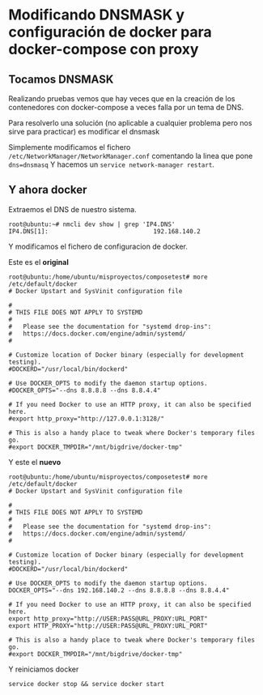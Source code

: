 
# Modificando DNSMASK y configuración de docker para docker-compose con proxy

## Tocamos DNSMASK
Realizando pruebas vemos que hay veces que en la creación de los contenedores con docker-compose a veces falla por un tema de DNS.

Para resolverlo una solución (no aplicable a cualquier problema pero nos sirve para practicar) es modificar el dnsmask

Simplemente modificamos el fichero `/etc/NetworkManager/NetworkManager.conf` comentando la linea que pone `dns=dnsmasq`
Y hacemos un `service network-manager restart`.

## Y ahora docker

Extraemos el DNS de nuestro sistema.
```
root@ubuntu:~# nmcli dev show | grep 'IP4.DNS'
IP4.DNS[1]:                             192.168.140.2
```

Y modificamos el fichero de configuracion de docker.

Este es el **original**
```
root@ubuntu:/home/ubuntu/misproyectos/composetest# more /etc/default/docker
# Docker Upstart and SysVinit configuration file

#
# THIS FILE DOES NOT APPLY TO SYSTEMD
#
#   Please see the documentation for "systemd drop-ins":
#   https://docs.docker.com/engine/admin/systemd/
#

# Customize location of Docker binary (especially for development testing).
#DOCKERD="/usr/local/bin/dockerd"

# Use DOCKER_OPTS to modify the daemon startup options.
#DOCKER_OPTS="--dns 8.8.8.8 --dns 8.8.4.4"

# If you need Docker to use an HTTP proxy, it can also be specified here.
#export http_proxy="http://127.0.0.1:3128/"

# This is also a handy place to tweak where Docker's temporary files go.
#export DOCKER_TMPDIR="/mnt/bigdrive/docker-tmp"
```

Y este el **nuevo**
```
root@ubuntu:/home/ubuntu/misproyectos/composetest# more /etc/default/docker
# Docker Upstart and SysVinit configuration file

#
# THIS FILE DOES NOT APPLY TO SYSTEMD
#
#   Please see the documentation for "systemd drop-ins":
#   https://docs.docker.com/engine/admin/systemd/
#

# Customize location of Docker binary (especially for development testing).
#DOCKERD="/usr/local/bin/dockerd"

# Use DOCKER_OPTS to modify the daemon startup options.
DOCKER_OPTS="--dns 192.168.140.2 --dns 8.8.8.8 --dns 8.8.4.4"

# If you need Docker to use an HTTP proxy, it can also be specified here.
export http_proxy="http://USER:PASS@URL_PROXY:URL_PORT"
export HTTP_PROXY="http://USER:PASS@URL_PROXY:URL_PORT"

# This is also a handy place to tweak where Docker's temporary files go.
#export DOCKER_TMPDIR="/mnt/bigdrive/docker-tmp"
```

Y reiniciamos docker
```
service docker stop && service docker start
```

